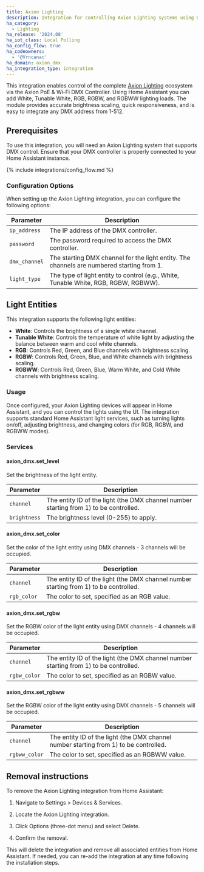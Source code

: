 ```yaml
---
title: Axion Lighting
description: Integration for controlling Axion Lighting systems using DMX protocol.
ha_category:
  - Lighting
ha_release: '2024.08'
ha_iot_class: Local Polling
ha_config_flow: true
ha_codeowners:
  - '@Vrncanac'
ha_domain: axion_dmx
ha_integration_type: integration
---
```


This integration enables control of the complete [Axion Lighting](https://axionlighting.com/) ecosystem via the Axion PoE & Wi-Fi DMX Controller. Using Home Assistant you can add White, Tunable White, RGB, RGBW, and RGBWW lighting loads. The module provides accurate brightness scaling, quick responsiveness, and is easy to integrate any DMX address from 1-512.

## Prerequisites

To use this integration, you will need an Axion Lighting system that supports DMX control. Ensure that your DMX controller is properly connected to your Home Assistant instance.

{% include integrations/config_flow.md %}

### Configuration Options

When setting up the Axion Lighting integration, you can configure the following options:

| Parameter               | Description                                           |
| ----------------------- | ----------------------------------------------------- |
| `ip_address`            | The IP address of the DMX controller. |
| `password`              | The password required to access the DMX controller. |
| `dmx_channel`           | The starting DMX channel for the light entity. The channels are numbered starting from 1. |
| `light_type`            | The type of light entity to control (e.g., White, Tunable White, RGB, RGBW, RGBWW). |

## Light Entities

This integration supports the following light entities:

- **White**: Controls the brightness of a single white channel.
- **Tunable White**: Controls the temperature of white light by adjusting the balance between warm and cool white channels.
- **RGB**: Controls Red, Green, and Blue channels with brightness scaling.
- **RGBW**: Controls Red, Green, Blue, and White channels with brightness scaling.
- **RGBWW**: Controls Red, Green, Blue, Warm White, and Cold White channels with brightness scaling.

### Usage

Once configured, your Axion Lighting devices will appear in Home Assistant, and you can control the lights using the UI. The integration supports standard Home Assistant light services, such as turning lights on/off, adjusting brightness, and changing colors (for RGB, RGBW, and RGBWW modes).

### Services

#### axion_dmx.set_level

Set the brightness of the light entity.

| Parameter               | Description                                           |
| ----------------------- | ----------------------------------------------------- |
| `channel`               | The entity ID of the light (the DMX channel number starting from 1) to be controlled.          |
| `brightness`            | The brightness level (0-255) to apply.                |

#### axion_dmx.set_color

Set the color of the light entity using DMX channels - 3 channels will be occupied.

| Parameter               | Description                                           |
| ----------------------- | ----------------------------------------------------- |
| `channel`               | The entity ID of the light (the DMX channel number starting from 1) to be controlled.          |
| `rgb_color`             | The color to set, specified as an RGB value.          |

#### axion_dmx.set_rgbw

Set the RGBW color of the light entity using DMX channels - 4 channels will be occupied.

| Parameter               | Description                                           |
| ----------------------- | ----------------------------------------------------- |
| `channel`               | The entity ID of the light (the DMX channel number starting from 1) to be controlled.          |
| `rgbw_color`            | The color to set, specified as an RGBW value.          |

#### axion_dmx.set_rgbww

Set the RGBW color of the light entity using DMX channels - 5 channels will be occupied.

| Parameter               | Description                                           |
| ----------------------- | ----------------------------------------------------- |
| `channel`               | The entity ID of the light (the DMX channel number starting from 1) to be controlled.          |
| `rgbww_color`           | The color to set, specified as an RGBWW value.          |


## Removal instructions

To remove the Axion Lighting integration from Home Assistant:

1. Navigate to Settings > Devices & Services.

2. Locate the Axion Lighting integration.

3. Click Options (three-dot menu) and select Delete.

4. Confirm the removal.

This will delete the integration and remove all associated entities from Home Assistant. If needed, you can re-add the integration at any time following the installation steps.